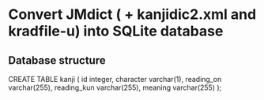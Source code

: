 # Convert JMdict ( + kanjidic2.xml and kradfile-u) into SQLite database

## Database structure

CREATE TABLE kanji (
 id integer,
 character varchar(1),
 reading_on varchar(255),
 reading_kun varchar(255),
 meaning varchar(255)
);
